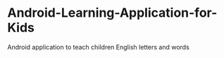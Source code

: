 # Android-Learning-Application-for-Kids
Android application to teach children English letters and words

